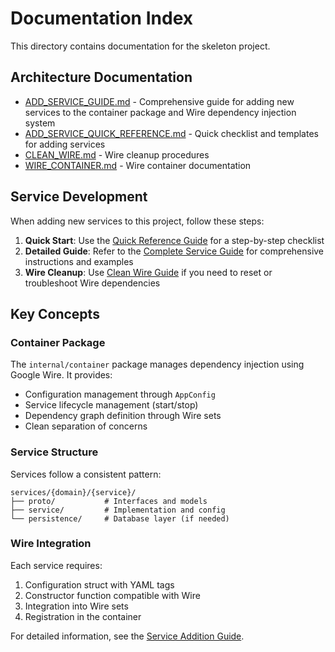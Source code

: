 # Documentation Index

This directory contains documentation for the skeleton project.

## Architecture Documentation

- [ADD_SERVICE_GUIDE.md](ADD_SERVICE_GUIDE.md) - Comprehensive guide for adding new services to the container package and Wire dependency injection system
- [ADD_SERVICE_QUICK_REFERENCE.md](ADD_SERVICE_QUICK_REFERENCE.md) - Quick checklist and templates for adding services
- [CLEAN_WIRE.md](CLEAN_WIRE.md) - Wire cleanup procedures
- [WIRE_CONTAINER.md](WIRE_CONTAINER.md) - Wire container documentation

## Service Development

When adding new services to this project, follow these steps:

1. **Quick Start**: Use the [Quick Reference Guide](ADD_SERVICE_QUICK_REFERENCE.md) for a step-by-step checklist
2. **Detailed Guide**: Refer to the [Complete Service Guide](ADD_SERVICE_GUIDE.md) for comprehensive instructions and examples
3. **Wire Cleanup**: Use [Clean Wire Guide](CLEAN_WIRE.md) if you need to reset or troubleshoot Wire dependencies

## Key Concepts

### Container Package

The `internal/container` package manages dependency injection using Google Wire. It provides:

- Configuration management through `AppConfig`
- Service lifecycle management (start/stop)
- Dependency graph definition through Wire sets
- Clean separation of concerns

### Service Structure

Services follow a consistent pattern:

```text
services/{domain}/{service}/
├── proto/           # Interfaces and models
├── service/         # Implementation and config
└── persistence/     # Database layer (if needed)
```

### Wire Integration

Each service requires:

1. Configuration struct with YAML tags
2. Constructor function compatible with Wire
3. Integration into Wire sets
4. Registration in the container

For detailed information, see the [Service Addition Guide](ADD_SERVICE_GUIDE.md).

